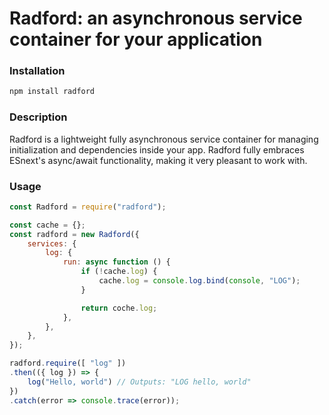 # Radford: an asynchronous service container for your application #

### Installation ###

```javascript
npm install radford
```

### Description ###

Radford is a lightweight fully asynchronous service container for managing
initialization and dependencies inside your app. Radford fully embraces
ESnext's async/await functionality, making it very pleasant to work with.

### Usage ###

```javascript
const Radford = require("radford");

const cache = {};
const radford = new Radford({
    services: {
        log: {
            run: async function () {
                if (!cache.log) {
                    cache.log = console.log.bind(console, "LOG");
                }

                return coche.log;
            },
        },
    },
});

radford.require([ "log" ])
.then(({ log }) => {
    log("Hello, world") // Outputs: "LOG hello, world"
})
.catch(error => console.trace(error));
```
